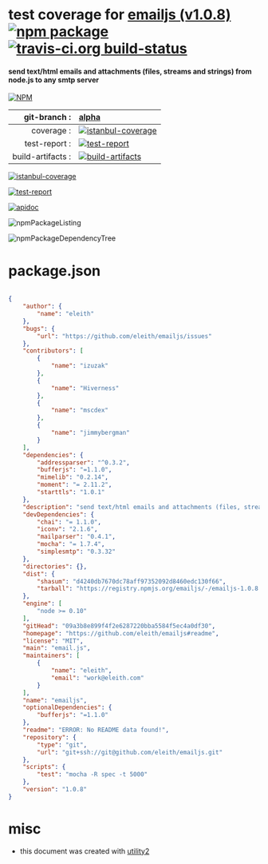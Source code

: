 # test coverage for  [emailjs (v1.0.8)](https://github.com/eleith/emailjs#readme)  [![npm package](https://img.shields.io/npm/v/npmtest-emailjs.svg?style=flat-square)](https://www.npmjs.org/package/npmtest-emailjs) [![travis-ci.org build-status](https://api.travis-ci.org/npmtest/node-npmtest-emailjs.svg)](https://travis-ci.org/npmtest/node-npmtest-emailjs)
#### send text/html emails and attachments (files, streams and strings) from node.js to any smtp server

[![NPM](https://nodei.co/npm/emailjs.png?downloads=true)](https://www.npmjs.com/package/emailjs)

| git-branch : | [alpha](https://github.com/npmtest/node-npmtest-emailjs/tree/alpha)|
|--:|:--|
| coverage : | [![istanbul-coverage](https://npmtest.github.io/node-npmtest-emailjs/build/coverage.badge.svg)](https://npmtest.github.io/node-npmtest-emailjs/build/coverage.html/index.html)|
| test-report : | [![test-report](https://npmtest.github.io/node-npmtest-emailjs/build/test-report.badge.svg)](https://npmtest.github.io/node-npmtest-emailjs/build/test-report.html)|
| build-artifacts : | [![build-artifacts](https://npmtest.github.io/node-npmtest-emailjs/glyphicons_144_folder_open.png)](https://github.com/npmtest/node-npmtest-emailjs/tree/gh-pages/build)|

[![istanbul-coverage](https://npmtest.github.io/node-npmtest-emailjs/build/screenCapture.buildCustomOrg.browser.coverage.html.png)](https://npmtest.github.io/node-npmtest-emailjs/build/coverage.html/index.html)

[![test-report](https://npmtest.github.io/node-npmtest-emailjs/build/screenCapture.buildCustomOrg.browser.%252Fhome%252Ftravis%252Fbuild%252Fnpmtest%252Fnode-npmtest-emailjs%252Ftmp%252Fbuild%252Ftest-report.html.png)](https://npmtest.github.io/node-npmtest-emailjs/build/test-report.html)

[![apidoc](https://npmdoc.github.io/node-npmdoc-emailjs/build/screenCapture.buildApidoc.browser.%252Fhome%252Ftravis%252Fbuild%252Fnpmdoc%252Fnode-npmdoc-emailjs%252Ftmp%252Fbuild%252Fapidoc.html.png)](https://npmdoc.github.io/node-npmdoc-emailjs/build/apidoc.html)

![npmPackageListing](https://npmtest.github.io/node-npmtest-emailjs/build/screenCapture.npmPackageListing.svg)

![npmPackageDependencyTree](https://npmtest.github.io/node-npmtest-emailjs/build/screenCapture.npmPackageDependencyTree.svg)



# package.json

```json

{
    "author": {
        "name": "eleith"
    },
    "bugs": {
        "url": "https://github.com/eleith/emailjs/issues"
    },
    "contributors": [
        {
            "name": "izuzak"
        },
        {
            "name": "Hiverness"
        },
        {
            "name": "mscdex"
        },
        {
            "name": "jimmybergman"
        }
    ],
    "dependencies": {
        "addressparser": "^0.3.2",
        "bufferjs": "=1.1.0",
        "mimelib": "0.2.14",
        "moment": "= 2.11.2",
        "starttls": "1.0.1"
    },
    "description": "send text/html emails and attachments (files, streams and strings) from node.js to any smtp server",
    "devDependencies": {
        "chai": "= 1.1.0",
        "iconv": "2.1.6",
        "mailparser": "0.4.1",
        "mocha": "= 1.7.4",
        "simplesmtp": "0.3.32"
    },
    "directories": {},
    "dist": {
        "shasum": "d4240db7670dc78aff97352092d8460edc130f66",
        "tarball": "https://registry.npmjs.org/emailjs/-/emailjs-1.0.8.tgz"
    },
    "engine": [
        "node >= 0.10"
    ],
    "gitHead": "09a3b8e899f4f2e6287220bba5584f5ec4a0df30",
    "homepage": "https://github.com/eleith/emailjs#readme",
    "license": "MIT",
    "main": "email.js",
    "maintainers": [
        {
            "name": "eleith",
            "email": "work@eleith.com"
        }
    ],
    "name": "emailjs",
    "optionalDependencies": {
        "bufferjs": "=1.1.0"
    },
    "readme": "ERROR: No README data found!",
    "repository": {
        "type": "git",
        "url": "git+ssh://git@github.com/eleith/emailjs.git"
    },
    "scripts": {
        "test": "mocha -R spec -t 5000"
    },
    "version": "1.0.8"
}
```



# misc
- this document was created with [utility2](https://github.com/kaizhu256/node-utility2)
